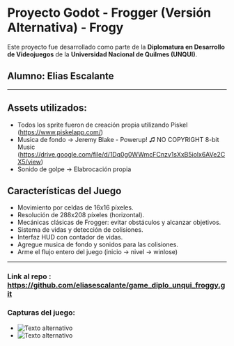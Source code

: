 # Proyecto Godot - Frogger (Versión Alternativa) - Frogy

Este proyecto fue desarrollado como parte de la **Diplomatura en Desarrollo de Videojuegos** de la **Universidad Nacional de Quilmes (UNQUI)**.

## Alumno: Elias Escalante

----

## Assets utilizados:

- Todos los sprite fueron de creación propia utilizando Piskel (https://www.piskelapp.com/)
- Musica de fondo -> Jeremy Blake - Powerup! ♫ NO COPYRIGHT 8-bit Music (https://drive.google.com/file/d/1Dq0g0WWmcFCnzv1sXxB5iolx6AVe2CX5/view)
- Sonido de golpe -> Elabrocación propia

##  Características del Juego

- Movimiento por celdas de 16x16 píxeles.
- Resolución de 288x208 píxeles (horizontal).
- Mecánicas clásicas de Frogger: evitar obstáculos y alcanzar objetivos.
- Sistema de vidas y detección de colisiones.
- Interfaz HUD con contador de vidas.
- Agregue musica de fondo y sonidos para las colisiones.
- Arme el flujo entero del juego (inicio -> nivel -> winlose)

----

###  Link al repo : https://github.com/eliasescalante/game_diplo_unqui_froggy.git
###  Capturas del juego:

- ![Texto alternativo]()
- ![Texto alternativo]()

